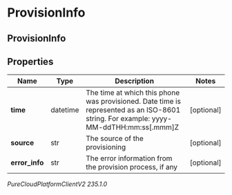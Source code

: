 # ProvisionInfo

## ProvisionInfo

## Properties

|Name | Type | Description | Notes|
|------------ | ------------- | ------------- | -------------|
| **time** | datetime | The time at which this phone was provisioned. Date time is represented as an ISO-8601 string. For example: yyyy-MM-ddTHH:mm:ss[.mmm]Z | [optional] |
| **source** | str | The source of the provisioning | [optional] |
| **error_info** | str | The error information from the provision process, if any | [optional] |



_PureCloudPlatformClientV2 235.1.0_
